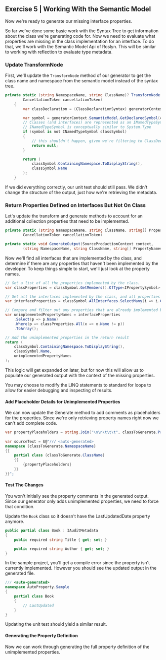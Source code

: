 ## Exercise 5 | Working With the Semantic Model

Now we're ready to generate our missing interface properties.

So far we've done some basic work with the Syntax Tree to get information about the class we're generating code for. Now we need to evaluate what properties are missing in the class implementation for an interface. To do that, we'll work with the Semantic Model Api of Roslyn. This will be similar to working with reflection to evaluate type metadata.

### Update TransformNode

First, we'll update the `TransformNode` method of our generator to get the class name and namespace from the semantic model instead of the syntax tree.

```csharp
private static (string NamespaceName, string ClassName)? TransformNode(GeneratorSyntaxContext generatorContext,
        CancellationToken cancellationToken)
    {
        var classDeclaration = (ClassDeclarationSyntax) generatorContext.Node;

        var symbol = generatorContext.SemanticModel.GetDeclaredSymbol(classDeclaration, cancellationToken);
        // Classes (and interfaces) are represented as an INamedTypeSymbol in the model
        // INamedTypeSymbol is conceptually similar to System.Type
        if (symbol is not INamedTypeSymbol classSymbol)
        {
            // this shouldn't happen, given we're filtering to ClassDeclarations. But having it puts a safe guard in place so the generator does fail/crash.
            return null; 
        }

        return (
            classSymbol.ContainingNamespace.ToDisplayString(), 
            classSymbol.Name
        );
    }
```

If we did everything correctly, our unit test should still pass. We didn't change the structure of the output, just how we're retrieving the metadata.

### Return Properties Defined on Interfaces But Not On Class

Let's update the transform and generate methods to account for an additional collection properties that need to be implemented.

```csharp
private static (string NamespaceName, string ClassName, string[] Properties)? TransformNode(GeneratorSyntaxContext generatorContext,
        CancellationToken cancellationToken)

private static void GenerateOutput(SourceProductionContext context,
        (string NamespaceName, string ClassName, string[] PropertyNames) classToGenerate)
```

Now we'll find all interfaces that are implemented by the class, and determine if there are any properties that haven't been implemented by the developer. To keep things simple to start, we'll just look at the property names.


```csharp
// Get a list of all the properties implemented by the class.
var classProperties = classSymbol.GetMembers().OfType<IPropertySymbol>();

// Get all the interfaces implemented by the class, and all properties from each interface.
var interfaceProperties = classSymbol.AllInterfaces.SelectMany(i => i.GetMembers().OfType<IPropertySymbol>());

// Compare and filter out any properties that are already implemented by the class 
var unimplementedPropertyNames = interfaceProperties
    .Select(p => p.Name)
    .Where(p => classProperties.All(x => x.Name != p))
    .ToArray();

// Add the unimplemented properties in the return result
return (
    classSymbol.ContainingNamespace.ToDisplayString(), 
    classSymbol.Name, 
    unimplementedPropertyNames
);
```

This logic will get expanded on later, but for now this will allow us to populate our generated output with the context of the missing properties.

You may choose to modify the LINQ statements to standard for loops to allow for easier debugging and inspecting of results.

#### Add Placeholder Details for Unimplemented Properties

We can now update the Generate method to add comments as placeholders for the properties. Since we're only retrieving property names right now we can't add complete code.

```csharp
var propertyPlaceholders = string.Join("\n\n\t\t\t", classToGenerate.PropertyNames.Select(p => $"// {p}"));
        
var sourceText = $@"/// <auto-generated>
namespace {classToGenerate.NamespaceName}
{{
    partial class {classToGenerate.ClassName}
    {{
        {propertyPlaceholders}
    }}
}}";
```

#### Test The Changes

You won't initially see the property comments in the generated output. Since our generator only adds unimplemented properties, we need to force that condition.

Update the `Book` class so it doesn't have the LastUpdatedDate property anymore.

```csharp
public partial class Book : IAuditMetadata
{
    public required string Title { get; set; }

    public required string Author { get; set; }
}
```

In the sample project, you'll get a compile error since the property isn't currently implemented. However you should see the updated output in the generated file. 

```csharp
/// <auto-generated>
namespace AutoProperty.Sample
{
    partial class Book
    {
        // LastUpdated
    }
}
```

Updating the unit test should yield a similar result.

#### Generating the Property Definition

Now we can work through generating the full property definition of the unimplemented properties.